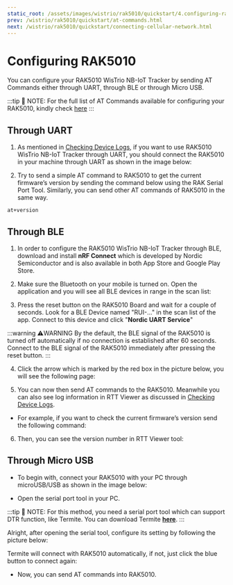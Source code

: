 ```yaml
---
static_root: /assets/images/wistrio/rak5010/quickstart/4.configuring-rak5010
prev: /wistrio/rak5010/quickstart/at-commands.html
next: /wistrio/rak5010/quickstart/connecting-cellular-network.html
---
```

# Configuring RAK5010

You can configure your RAK5010 WisTrio NB-IoT Tracker by sending AT Commands either through UART, through BLE or through Micro USB.

:::tip 📝 NOTE:
 For the full list of AT Commands available for configuring your RAK5010, kindly check [here](at-commands)
:::

## Through UART

1. As mentioned in [Checking Device Logs](checking-device-logs), if you want to use RAK5010 WisTrio NB-IoT Tracker through UART, you should connect the RAK5010 in your machine through UART as shown in the image below:

<rk-img
  :src="`${$frontmatter.static_root}/g1rz6rigcuznvqtlfcb5.jpg`"
  width="100%"
  figure-number="1"
  caption="RAK5010 and USB-UART Connection"
/>  

2. Try to send a simple AT command to RAK5010 to get the current firmware’s version by sending the command below using the RAK Serial Port Tool. Similarly, you can send other AT commands of RAK5010 in the same way.
```
at+version
```

<rk-img
  :src="`${$frontmatter.static_root}/viskdhazv9uu3yxhotid.jpg`"
  width="50%"
  figure-number="2"
  caption="AT command for Firmware Version"
/>  

## Through BLE

1. In order to configure the RAK5010 WisTrio NB-IoT Tracker through BLE, download and install **nRF Connect** which is developed by Nordic Semiconductor and is also available in both App Store and Google Play Store.

<rk-img
  :src="`${$frontmatter.static_root}/eponlb3piu1p6noof1np.png`"
  width="100%"
  figure-number="3"
  caption="nRF Connect App in Android and IOS"
/>  


2. Make sure the Bluetooth on your mobile is turned on. Open the application and you will see all BLE devices in range in the scan list:


<rk-img
  :src="`${$frontmatter.static_root}/rwpeihuyflhu65gopfml.jpg`"
  width="50%"
  figure-number="4"
  caption="Available Bluetooth Devices in the Nordic App"
/>  

3. Press the reset button on the RAK5010 Board and wait for a couple of seconds. Look for a BLE Device named "RUI-..." in the scan list of the app. Connect to this device and click "**Nordic UART Service**"

<rk-img
  :src="`${$frontmatter.static_root}/mg6xtfoepu06s33iedyu.jpg`"
  width="100%"
  figure-number="5"
  caption="Nordic UART Service in the Nordic App"
/>  

:::warning ⚠️WARNING
 By the default, the BLE signal of the RAK5010 is turned off automatically if no connection is established after 60 seconds. Connect to the BLE signal of the RAK5010 immediately after pressing the reset button.
:::

4. Click the arrow which is marked by the red box in the picture below, you will see the following page:


<rk-img
  :src="`${$frontmatter.static_root}/r7j95cqwrevod7qtvcsv.jpg`"
  width="50%"
  figure-number="6"
  caption="RX Characteristic in the Nordic UART Service"
/>  

5. You can now then send AT commands to the RAK5010. Meanwhile you can also see log information in RTT Viewer as discussed in [Checking Device Logs](checking-device-logs).

- For example, if you want to check the current firmware’s version send the following command:

<rk-img
  :src="`${$frontmatter.static_root}/jficmu58afzs3r1hkw5h.jpg`"
  width="100%"
  figure-number="7"
  caption="Sending AT Command via Nordic App"
/>  

6. Then, you can see the version number in RTT Viewer tool:
<rk-img
  :src="`${$frontmatter.static_root}/nqqegmebbppnrcguzshh.png`"
  width="100%"
  figure-number="8"
  caption="Log Info in J-Link RTT Viewer"
/>  


## Through Micro USB

- To begin with, connect your RAK5010 with your PC through microUSB/USB as shown in the image below:
<rk-img
  :src="`${$frontmatter.static_root}/ehzpnpgveqdplcndqwc7.jpg`"
  width="100%"
  figure-number="9"
  caption="MicroUSB Interface for RAK5010"
/> 

- Open the serial port tool in your PC.


:::tip 📝 NOTE:
 For this method, you need a serial port tool which can support DTR function, like Termite. You can download Termite [**here**](https:\/\/downloads.rakwireless.com\/en\/Cellular\/Tools\/).
:::

Alright, after opening the serial tool, configure its setting by following the picture below:

<rk-img
  :src="`${$frontmatter.static_root}/ginpaktnnszkf65cnlgo.png`"
  width="100%"
  figure-number="10"
  caption="Termite Configuration Enabling DTR"
/> 

Termite will connect with RAK5010 automatically, if not, just click the blue button to connect again:

<rk-img
  :src="`${$frontmatter.static_root}/fjdgvai3o7c0fkworis5.jpg`"
  width="100%"
  figure-number="11"
  caption="Termite Initial Log"
/> 

- Now, you can send AT commands into RAK5010.

<rk-img
  :src="`${$frontmatter.static_root}/ytdlpxiq25p7o1o3ylkr.png`"
  width="100%"
  figure-number="12"
  caption="Checked Log in Termite"
/> 
